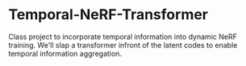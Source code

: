 # Temporal-NeRF-Transformer

Class project to incorporate temporal information into dynamic NeRF training. We'll slap a transformer infront of the latent codes to enable temporal information aggregation.